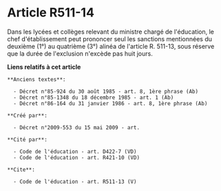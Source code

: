 # Article R511-14

Dans les lycées et collèges relevant du ministre chargé de l'éducation, le chef d'établissement peut prononcer seul les
sanctions mentionnées du deuxième (1°) au quatrième (3°) alinéa de l'article R. 511-13, sous réserve que la durée de
l'exclusion n'excède pas huit jours.

**Liens relatifs à cet article**

	**Anciens textes**:

	  - Décret n°85-924 du 30 août 1985 - art. 8, 1ère phrase (Ab)
	  - Décret n°85-1348 du 18 décembre 1985 - art. 1 (Ab)
	  - Décret n°86-164 du 31 janvier 1986 - art. 8, 1ère phrase (Ab)

	**Créé par**:

	  - Décret n°2009-553 du 15 mai 2009 - art.

	**Cité par**:

	  - Code de l'éducation - art. D422-7 (VD)
	  - Code de l'éducation - art. R421-10 (VD)

	**Cite**:

	  - Code de l'éducation - art. R511-13 (V)
